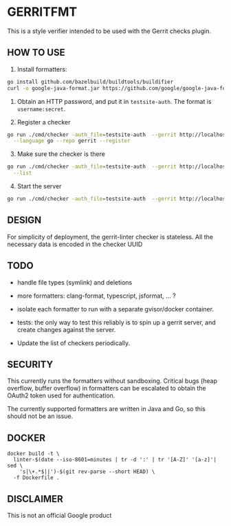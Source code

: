 # GERRITFMT

This is a style verifier intended to be used with the Gerrit checks
plugin.

## HOW TO USE

1. Install formatters:

```sh
go install github.com/bazelbuild/buildtools/buildifier
curl -o google-java-format.jar https://github.com/google/google-java-format/releases/download/google-java-format-1.7/google-java-format-1.7-all-deps.jar
```

1. Obtain an HTTP password, and put it in `testsite-auth`. The format is
   `username:secret`.


2. Register a checker

```sh
go run ./cmd/checker -auth_file=testsite-auth  --gerrit http://localhost:8080 \
  --language go --repo gerrit --register
```

3. Make sure the checker is there

```sh
go run ./cmd/checker -auth_file=testsite-auth  --gerrit http://localhost:8080 \
  --list
```

4. Start the server

```sh
go run ./cmd/checker -auth_file=testsite-auth  --gerrit http://localhost:8080
```



## DESIGN

For simplicity of deployment, the gerrit-linter checker is stateless. All the
necessary data is encoded in the checker UUID


## TODO

   * handle file types (symlink) and deletions

   * more formatters: clang-format, typescript, jsformat, ... ?

   * isolate each formatter to run with a separate gvisor/docker
     container.

   * tests: the only way to test this reliably is to spin up a gerrit server,
     and create changes against the server.

   * Update the list of checkers periodically.

## SECURITY

This currently runs the formatters without sandboxing. Critical bugs (heap
overflow, buffer overflow) in formatters can be escalated to obtain the OAuth2
token used for authentication.

The currently supported formatters are written in Java and Go, so this should
not be an issue.


## DOCKER

```
docker build -t \
  linter-$(date --iso-8601=minutes | tr -d ':' | tr '[A-Z]' '[a-z]'| sed \
    's|\+.*$||')-$(git rev-parse --short HEAD) \
  -f Dockerfile .
```


## DISCLAIMER

This is not an official Google product
